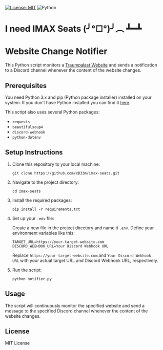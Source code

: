 [![License: MIT](https://img.shields.io/badge/License-MIT-yellow.svg)](https://opensource.org/licenses/MIT)
![Python](https://img.shields.io/badge/python-3670A0?style=for-the-badge&logo=python&logoColor=ffdd54)

# I need IMAX Seats (╯°□°)╯︵ ┻━┻

# Website Change Notifier

This Python script monitors a [Traumpalast Website](https://leonberg.traumpalast.de/) and sends a notification to a Discord channel whenever the content of the website changes.

## Prerequisites

You need Python 3.x and pip (Python package installer) installed on your system. If you don't have Python installed you can find it [here](https://www.python.org/downloads/). 

This script also uses several Python packages:

- `requests`
- `beautifulsoup4`
- `discord-webhook`
- `python-dotenv`

## Setup Instructions

1. Clone this repository to your local machine:

    ```
    git clone https://github.com/xD33m/imax-seats.git
    ```

2. Navigate to the project directory:

    ```
    cd imax-seats
    ```

3. Install the required packages:

    ```
    pip install -r requirements.txt
    ```

4. Set up your `.env` file:

    Create a new file in the project directory and name it `.env`. Define your environment variables like this:

    ```
    TARGET_URL=https://your-target-website.com
    DISCORD_WEBHOOK_URL=Your Discord Webhook URL
    ```

    Replace `https://your-target-website.com` and `Your Discord Webhook URL` with your actual target URL and Discord Webhook URL, respectively.

5. Run the script:

    ```
    python notifier.py
    ```

## Usage

The script will continuously monitor the specified website and send a message to the specified Discord channel whenever the content of the website changes.

## License

MIT License
